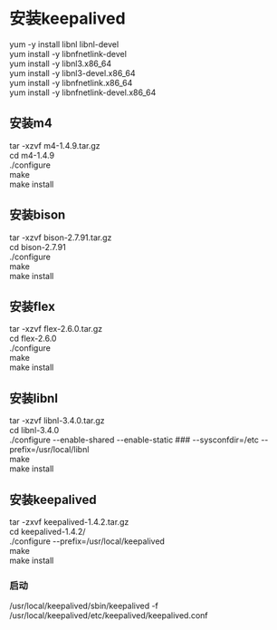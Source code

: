 # 安装keepalived
yum -y install libnl libnl-devel  
yum install -y libnfnetlink-devel  
yum install -y libnl3.x86_64  
yum install -y libnl3-devel.x86_64  
yum install -y libnfnetlink.x86_64  
yum install -y libnfnetlink-devel.x86_64  

## 安装m4
tar -xzvf m4-1.4.9.tar.gz  
cd m4-1.4.9  
./configure  
make  
make install  

## 安装bison
tar -xzvf bison-2.7.91.tar.gz  
cd bison-2.7.91  
./configure  
make  
make install  

## 安装flex
tar -xzvf flex-2.6.0.tar.gz  
cd flex-2.6.0  
./configure  
make  
make install  

## 安装libnl
tar -xzvf libnl-3.4.0.tar.gz  
cd libnl-3.4.0  
./configure --enable-shared --enable-static ### --sysconfdir=/etc --prefix=/usr/local/libnl  
make  
make install  

## 安装keepalived
tar -zxvf keepalived-1.4.2.tar.gz  
cd keepalived-1.4.2/  
./configure --prefix=/usr/local/keepalived  
make  
make install  

### 启动
/usr/local/keepalived/sbin/keepalived -f /usr/local/keepalived/etc/keepalived/keepalived.conf  
